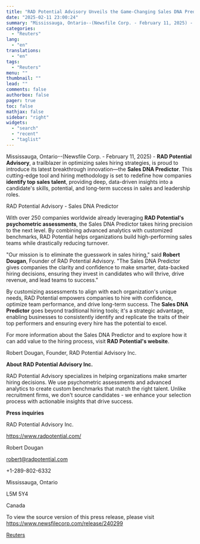 ```yaml
---
title: "RAD Potential Advisory Unveils the Game-Changing Sales DNA Predictor to Transform Sales Hiring"
date: "2025-02-11 23:00:24"
summary: "Mississauga, Ontario--(Newsfile Corp. - February 11, 2025) - RAD Potential Advisory, a trailblazer in optimizing sales hiring strategies, is proud to introduce its latest breakthrough innovation—the Sales DNA Predictor. This cutting-edge tool and hiring methodology is set to redefine how companies identify top sales talent, providing deep, data-driven insights into..."
categories:
  - "Reuters"
lang:
  - "en"
translations:
  - "en"
tags:
  - "Reuters"
menu: ""
thumbnail: ""
lead: ""
comments: false
authorbox: false
pager: true
toc: false
mathjax: false
sidebar: "right"
widgets:
  - "search"
  - "recent"
  - "taglist"
---
```


Mississauga, Ontario--(Newsfile Corp. - February 11, 2025) - **RAD Potential Advisory**, a trailblazer in optimizing sales hiring strategies, is proud to introduce its latest breakthrough innovation—the **Sales DNA Predictor**. This cutting-edge tool and hiring methodology is set to redefine how companies **identify top sales talent**, providing deep, data-driven insights into a candidate's skills, potential, and long-term success in sales and leadership roles.

RAD Potential Advisory - Sales DNA Predictor

With over 250 companies worldwide already leveraging **RAD Potential's psychometric assessments**, the Sales DNA Predictor takes hiring precision to the next level. By combining advanced analytics with customized benchmarks, RAD Potential helps organizations build high-performing sales teams while drastically reducing turnover.

"Our mission is to eliminate the guesswork in sales hiring," said **Robert Dougan**, Founder of RAD Potential Advisory. "The Sales DNA Predictor gives companies the clarity and confidence to make smarter, data-backed hiring decisions, ensuring they invest in candidates who will thrive, drive revenue, and lead teams to success."

By customizing assessments to align with each organization's unique needs, RAD Potential empowers companies to hire with confidence, optimize team performance, and drive long-term success. The **Sales DNA Predictor** goes beyond traditional hiring tools; it's a strategic advantage, enabling businesses to consistently identify and replicate the traits of their top performers and ensuring every hire has the potential to excel.

For more information about the Sales DNA Predictor and to explore how it can add value to the hiring process, visit **RAD Potential's website**.

Robert Dougan, Founder, RAD Potential Advisory Inc.

**About RAD Potential Advisory Inc.**

RAD Potential Advisory specializes in helping organizations make smarter hiring decisions. We use psychometric assessments and advanced analytics to create custom benchmarks that match the right talent. Unlike recruitment firms, we don't source candidates - we enhance your selection process with actionable insights that drive success.

**Press inquiries**

RAD Potential Advisory Inc.

https://www.radpotential.com/

Robert Dougan

robert@radpotential.com

+1-289-802-6332

Mississauga, Ontario

L5M 5Y4

Canada

To view the source version of this press release, please visit https://www.newsfilecorp.com/release/240299

[Reuters](https://www.tradingview.com/news/reuters.com,2025-02-11:newsml_NFC9tKBDl:0-rad-potential-advisory-unveils-the-game-changing-sales-dna-predictor-to-transform-sales-hiring/)
